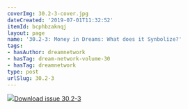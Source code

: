 ```yaml
---
coverImg: 30.2-3-cover.jpg
dateCreated: '2019-07-01T11:32:52'
itemId: bcphbzaknqj
layout: page
name: '30.2-3: Money in Dreams: What does it Synbolize?'
tags:
- hasAuthor: dreamnetwork
- hasTag: dream-network-volume-30
- hasTag: dreamnetwork
type: post
urlSlug: 30.2-3
---
```

<img class="card-journal-img" src="../images/30.2-3-rect.jpg"/><a href="../files/pdfs/Volume_30/30.2-30.3_money.pdf" download="">Download issue 30.2-3</a>